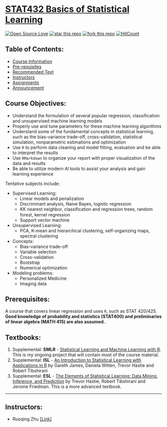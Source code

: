 # [STAT432 Basics of Statistical Learning](https://teazrq.github.io/stat432/index.html)

[![Open Source Love](https://badges.frapsoft.com/os/mit/mit.svg?v=102)](https://github.com/ellerbrock/open-source-badge/)
[![star this repo](http://githubbadges.com/star.svg?user=zhenye-na&repo=machine-learning-uiuc&style=flat)](https://github.com/QianhuaZhou/Basics-of-Statistical-Learning-uiuc?tab=readme-ov-file)
[![fork this repo](http://githubbadges.com/fork.svg?user=zhenye-na&repo=machine-learning-uiuc&style=flat)](https://github.com/zhenye-na/machine-learning-uiuc/fork)
[![HitCount](http://hits.dwyl.io/Zhenye-Na/machine-learning-uiuc.svg)](http://hits.dwyl.io/Zhenye-Na/machine-learning-uiuc)

## Table of Contents:

* [Course Information](#course-information)
* [Pre-requisites](#pre-requisites)
* [Recommended Text](#recommended-text)
* [Instructors](#instructors)
* [Assignments](#assignments)
* [Announcement](#announcement)


## Course Objectives:
- Understand the formulation of several popular regression, classification and unsupervised machine learning models
- Properly use and tune parameters for these machine learning algorithms
- Understand some of the fundamental concepts in statistical learning, such as the bias-variance trade-off, cross-validation, statistical simulation, nonparametric estimations and optimization
- Use `R` to perform data cleaning and model fitting, evaluation and be able to interpret the results
- Use `RMarkdown` to organize your report with proper visualization of the data and results
- Be able to utilize modern AI tools to assist your analysis and gain learning experience



Tentative subjects include:

- Supervised Learning:
  - Linear models and penalization
  - Discriminant analysis, Naive Bayes, logistic regression
  - 𝐾K nearest neighbor, classification and regression trees, random forest, kernel regression
  - Support vector machine
- Unsupervised Learning:
  - PCA, K-mean and hierarchical clustering, self-organizing maps, spectral clustering
- Concepts:
  - Bias-variance trade-off
  - Variable selection
  - Cross-validation
  - Bootstrap
  - Numerical optimization
- Modeling problems:
  - Personalized Medicine
  - Imaging data



## Prerequisites: 
A course that covers linear regression and uses `R`, such as STAT 420/425. **Good knowledge of probability and statistics (STAT400) and preliminaries of linear algebra (MATH 415) are also assumed**.. 

## Textbooks: 
1. Supplemental: **SMLR** - [Statistical Learning and Machine Learning with R](https://teazrq.github.io/SMLR/). This is my ongoing project that will contain most of the course material.
2. Supplemental: **ISL** - [An Introduction to Statistical Learning with Applications in R](https://www.statlearning.com/) by Gareth James, Daniela Witten, Trevor Hastie and Robert Tibshirani
3. Supplemental: **ESL** - [The Elements of Statistical Learning: Data Mining, Inference, and Prediction](https://web.stanford.edu/~hastie/ElemStatLearn/) by Trevor Hastie, Robert Tibshirani and Jerome Friedman. This is a more advanced textbook.

------

## Instructors:
- Ruoqing Zhu [[Link]](https://sites.google.com/site/teazrq/home)
